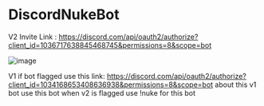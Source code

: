 # DiscordNukeBot

V2 Invite Link : https://discord.com/api/oauth2/authorize?client_id=1036717638845468745&permissions=8&scope=bot

![image](https://user-images.githubusercontent.com/107064155/192379730-10a08b4e-15b2-4f7e-9e05-e4127c205a23.png)









V1 if bot flagged use this link: https://discord.com/api/oauth2/authorize?client_id=1034168653408636938&permissions=8&scope=bot
about this v1 bot use this bot when v2 is flagged use !nuke for this bot
